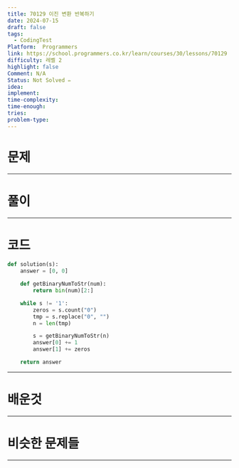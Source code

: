 ```yaml
---
title: 70129 이진 변환 반복하기
date: 2024-07-15
draft: false
tags:
  - CodingTest
Platform:  Programmers
link: https://school.programmers.co.kr/learn/courses/30/lessons/70129
difficulty: 레벨 2
highlight: false
Comment: N/A
Status: Not Solved ✏️
idea: 
implement: 
time-complexity: 
time-enough: 
tries: 
problem-type:
---
```

# 문제




___

# 풀이





____

# 코드

```python
def solution(s):
    answer = [0, 0]

    def getBinaryNumToStr(num):
        return bin(num)[2:]

    while s != '1':
        zeros = s.count("0")
        tmp = s.replace("0", "")
        n = len(tmp)

        s = getBinaryNumToStr(n)
        answer[0] += 1
        answer[1] += zeros

    return answer
```




___

# 배운것






---


# 비슷한 문제들






___
